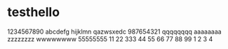 # testhello
1234567890
abcdefg
hijklmn
qazwsxedc
987654321
qqqqqqqq
aaaaaaaa
zzzzzzzz
wwwwwwww
55555555
11
22
333
44
55
66
77
88
99
1
2
3
4
